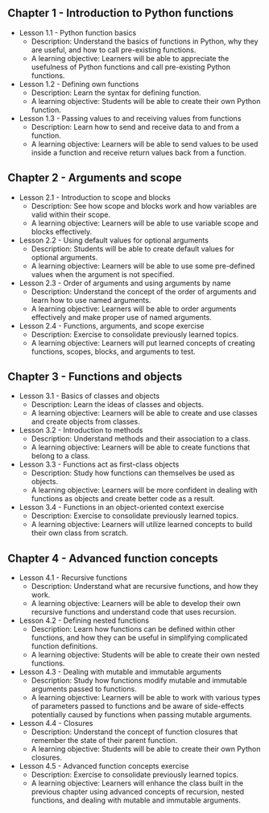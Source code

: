 ## Chapter 1 - Introduction to Python functions
   * Lesson 1.1 - Python function basics
     * Description: Understand the basics of functions in Python, why they are useful, and how to call pre-existing functions.
     * A learning objective: Learners will be able to appreciate the usefulness of Python functions and call pre-existing Python functions.
   * Lesson 1.2 - Defining own functions
     * Description: Learn the syntax for defining 
     function.
     * A learning objective: Students will be able to create their own Python function.
   * Lesson 1.3 - Passing values to and receiving values from functions
     * Description: Learn how to send and receive data to and from a function.
     * A learning objective: Learners will be able to send values to be used inside a function and receive return values back from a function.
## Chapter 2 - Arguments and scope
   * Lesson 2.1 - Introduction to scope and blocks
     * Description: See how scope and blocks work and how variables are valid within their scope.
     * A learning objective: Learners will be able to use variable scope and blocks effectively.
   * Lesson 2.2 - Using default values for optional arguments
     * Description: Students will be able to create default values for optional arguments.
     * A learning objective: Learners will be able to use some pre-defined values when the argument is not specified.
   * Lesson 2.3 - Order of arguments and using arguments by name
     * Description: Understand the concept of the order of arguments and learn how to use named arguments.
     * A learning objective: Learners will be able to order arguments effectively and make proper use of named arguments.
   * Lesson 2.4 - Functions, arguments, and scope exercise
     * Description: Exercise to consolidate previously learned topics.
     * A learning objective: Learners will put learned concepts of creating functions, scopes, blocks, and arguments to test.
## Chapter 3 - Functions and objects
   * Lesson 3.1 - Basics of classes and objects
     * Description: Learn the ideas of classes and objects.
     * A learning objective: Learners will be able to create and use classes and create objects from classes.
   * Lesson 3.2 - Introduction to methods
     * Description: Understand methods and their association to a class.
     * A learning objective: Learners will be able to create functions that belong to a class.
   * Lesson 3.3 - Functions act as first-class objects
     * Description: Study how functions can themselves be used as objects.
     * A learning objective: Learners will be more confident in dealing with functions as objects and create better code as a result.
   * Lesson 3.4 - Functions in an object-oriented context exercise
     * Description: Exercise to consolidate previously learned topics.
     * A learning objective: Learners will utilize learned concepts to build their own class from scratch.
## Chapter 4 - Advanced function concepts
   * Lesson 4.1 - Recursive functions
     * Description: Understand what are recursive functions, and how they work.
     * A learning objective: Learners will be able to develop their own recursive functions and understand code that uses recursion.
   * Lesson 4.2 - Defining nested functions
     * Description: Learn how functions can be defined within other functions, and how they can be useful in simplifying complicated function definitions.
     * A learning objective: Students will be able to create their own nested functions.
   * Lesson 4.3 - Dealing with mutable and immutable arguments
     * Description: Study how functions modify mutable and immutable arguments passed to functions.
     * A learning objective: Learners will be able to work with various types of parameters passed to functions and be aware of side-effects potentially caused by functions when passing mutable arguments.
   * Lesson 4.4 - Closures
     * Description: Understand the concept of function closures that remember the state of their parent function.
     * A learning objective: Students will be able to create their own Python closures.
   * Lesson 4.5 - Advanced function concepts exercise
     * Description: Exercise to consolidate previously learned topics.
     * A learning objective: Learners will enhance the class built in the previous chapter using advanced concepts of recursion, nested functions, and dealing with mutable and immutable arguments.

